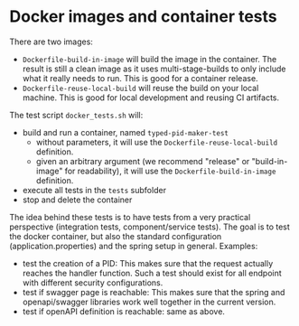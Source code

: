 # Docker images and container tests

There are two images:

- `Dockerfile-build-in-image` will build the image in the container. The result is still a clean image as it uses multi-stage-builds to only include what it really needs to run. This is good for a container release.
- `Dockerfile-reuse-local-build` will reuse the build on your local machine. This is good for local development and reusing CI artifacts.

The test script `docker_tests.sh` will:

- build and run a container, named `typed-pid-maker-test`
    - without parameters, it will use the `Dockerfile-reuse-local-build` definition.
    - given an arbitrary argument (we recommend "release" or "build-in-image" for readability), it will use the `Dockerfile-build-in-image` definition.
- execute all tests in the `tests` subfolder
- stop and delete the container

The idea behind these tests is to have tests from a very practical perspective (integration tests, component/service tests). The goal is to test the docker container, but also the standard configuration (application.properties) and the spring setup in general. Examples:

- test the creation of a PID: This makes sure that the request actually reaches the handler function. Such a test should exist for all endpoint with different security configurations.
- test if swagger page is reachable: This makes sure that the spring and openapi/swagger libraries work well together in the current version.
- test if openAPI definition is reachable: same as above.